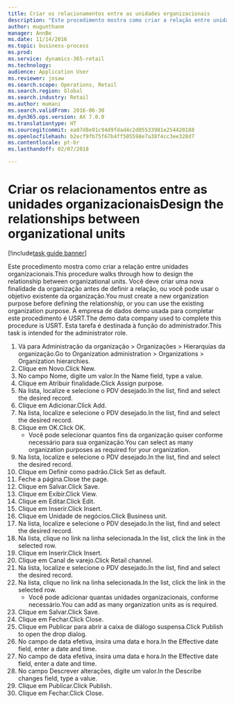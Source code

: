 ```yaml
--- 
title: Criar os relacionamentos entre as unidades organizacionais
description: "Este procedimento mostra como criar a relação entre unidades organizacionais."
author: mugunthanm
manager: AnnBe
ms.date: 11/14/2016
ms.topic: business-process
ms.prod: 
ms.service: dynamics-365-retail
ms.technology: 
audience: Application User
ms.reviewer: josaw
ms.search.scope: Operations, Retail
ms.search.region: Global
ms.search.industry: Retail
ms.author: mumani
ms.search.validFrom: 2016-06-30
ms.dyn365.ops.version: AX 7.0.0
ms.translationtype: HT
ms.sourcegitcommit: ea07d8e91c94d9fdad4c2d05533981e254420188
ms.openlocfilehash: b2ecf9fb75f67b4ff505598e7a38f4cc3ee328d7
ms.contentlocale: pt-br
ms.lasthandoff: 02/07/2018

---
```

# <a name="design-the-relationships-between-organizational-units"></a><span data-ttu-id="3b2d9-103">Criar os relacionamentos entre as unidades organizacionais</span><span class="sxs-lookup"><span data-stu-id="3b2d9-103">Design the relationships between organizational units</span></span>

[!include[task guide banner](../includes/task-guide-banner.md)]

<span data-ttu-id="3b2d9-104">Este procedimento mostra como criar a relação entre unidades organizacionais.</span><span class="sxs-lookup"><span data-stu-id="3b2d9-104">This procedure walks through how to design the relationship between organizational units.</span></span> <span data-ttu-id="3b2d9-105">Você deve criar uma nova finalidade da organização antes de definir a relação, ou você pode usar o objetivo existente da organização.</span><span class="sxs-lookup"><span data-stu-id="3b2d9-105">You must create a new organization purpose before defining the relationship, or you can use the existing organization purpose.</span></span> <span data-ttu-id="3b2d9-106">A empresa de dados demo usada para completar este procedimento é USRT.</span><span class="sxs-lookup"><span data-stu-id="3b2d9-106">The demo data company used to complete this procedure is USRT.</span></span> <span data-ttu-id="3b2d9-107">Esta tarefa é destinada à função do administrador.</span><span class="sxs-lookup"><span data-stu-id="3b2d9-107">This task is intended for the administrator role.</span></span>

1. <span data-ttu-id="3b2d9-108">Vá para Administração da organização > Organizações > Hierarquias da organização.</span><span class="sxs-lookup"><span data-stu-id="3b2d9-108">Go to Organization administration > Organizations > Organization hierarchies.</span></span>
2. <span data-ttu-id="3b2d9-109">Clique em Novo.</span><span class="sxs-lookup"><span data-stu-id="3b2d9-109">Click New.</span></span>
3. <span data-ttu-id="3b2d9-110">No campo Nome, digite um valor.</span><span class="sxs-lookup"><span data-stu-id="3b2d9-110">In the Name field, type a value.</span></span>
4. <span data-ttu-id="3b2d9-111">Clique em Atribuir finalidade.</span><span class="sxs-lookup"><span data-stu-id="3b2d9-111">Click Assign purpose.</span></span>
5. <span data-ttu-id="3b2d9-112">Na lista, localize e selecione o PDV desejado.</span><span class="sxs-lookup"><span data-stu-id="3b2d9-112">In the list, find and select the desired record.</span></span>
6. <span data-ttu-id="3b2d9-113">Clique em Adicionar.</span><span class="sxs-lookup"><span data-stu-id="3b2d9-113">Click Add.</span></span>
7. <span data-ttu-id="3b2d9-114">Na lista, localize e selecione o PDV desejado.</span><span class="sxs-lookup"><span data-stu-id="3b2d9-114">In the list, find and select the desired record.</span></span>
8. <span data-ttu-id="3b2d9-115">Clique em OK.</span><span class="sxs-lookup"><span data-stu-id="3b2d9-115">Click OK.</span></span>
    * <span data-ttu-id="3b2d9-116">Você pode selecionar quantos fins da organização quiser conforme necessário para sua organização.</span><span class="sxs-lookup"><span data-stu-id="3b2d9-116">You can select as many organization purposes as required for your organization.</span></span>  
9. <span data-ttu-id="3b2d9-117">Na lista, localize e selecione o PDV desejado.</span><span class="sxs-lookup"><span data-stu-id="3b2d9-117">In the list, find and select the desired record.</span></span>
10. <span data-ttu-id="3b2d9-118">Clique em Definir como padrão.</span><span class="sxs-lookup"><span data-stu-id="3b2d9-118">Click Set as default.</span></span>
11. <span data-ttu-id="3b2d9-119">Feche a página.</span><span class="sxs-lookup"><span data-stu-id="3b2d9-119">Close the page.</span></span>
12. <span data-ttu-id="3b2d9-120">Clique em Salvar.</span><span class="sxs-lookup"><span data-stu-id="3b2d9-120">Click Save.</span></span>
13. <span data-ttu-id="3b2d9-121">Clique em Exibir.</span><span class="sxs-lookup"><span data-stu-id="3b2d9-121">Click View.</span></span>
14. <span data-ttu-id="3b2d9-122">Clique em Editar.</span><span class="sxs-lookup"><span data-stu-id="3b2d9-122">Click Edit.</span></span>
15. <span data-ttu-id="3b2d9-123">Clique em Inserir.</span><span class="sxs-lookup"><span data-stu-id="3b2d9-123">Click Insert.</span></span>
16. <span data-ttu-id="3b2d9-124">Clique em Unidade de negócios.</span><span class="sxs-lookup"><span data-stu-id="3b2d9-124">Click Business unit.</span></span>
17. <span data-ttu-id="3b2d9-125">Na lista, localize e selecione o PDV desejado.</span><span class="sxs-lookup"><span data-stu-id="3b2d9-125">In the list, find and select the desired record.</span></span>
18. <span data-ttu-id="3b2d9-126">Na lista, clique no link na linha selecionada.</span><span class="sxs-lookup"><span data-stu-id="3b2d9-126">In the list, click the link in the selected row.</span></span>
19. <span data-ttu-id="3b2d9-127">Clique em Inserir.</span><span class="sxs-lookup"><span data-stu-id="3b2d9-127">Click Insert.</span></span>
20. <span data-ttu-id="3b2d9-128">Clique em Canal de varejo.</span><span class="sxs-lookup"><span data-stu-id="3b2d9-128">Click Retail channel.</span></span>
21. <span data-ttu-id="3b2d9-129">Na lista, localize e selecione o PDV desejado.</span><span class="sxs-lookup"><span data-stu-id="3b2d9-129">In the list, find and select the desired record.</span></span>
22. <span data-ttu-id="3b2d9-130">Na lista, clique no link na linha selecionada.</span><span class="sxs-lookup"><span data-stu-id="3b2d9-130">In the list, click the link in the selected row.</span></span>
    * <span data-ttu-id="3b2d9-131">Você pode adicionar quantas unidades organizacionais, conforme necessário.</span><span class="sxs-lookup"><span data-stu-id="3b2d9-131">You can add as many organization units as is required.</span></span>  
23. <span data-ttu-id="3b2d9-132">Clique em Salvar.</span><span class="sxs-lookup"><span data-stu-id="3b2d9-132">Click Save.</span></span>
24. <span data-ttu-id="3b2d9-133">Clique em Fechar.</span><span class="sxs-lookup"><span data-stu-id="3b2d9-133">Click Close.</span></span>
25. <span data-ttu-id="3b2d9-134">Clique em Publicar para abrir a caixa de diálogo suspensa.</span><span class="sxs-lookup"><span data-stu-id="3b2d9-134">Click Publish to open the drop dialog.</span></span>
26. <span data-ttu-id="3b2d9-135">No campo de data efetiva, insira uma data e hora.</span><span class="sxs-lookup"><span data-stu-id="3b2d9-135">In the Effective date field, enter a date and time.</span></span>
27. <span data-ttu-id="3b2d9-136">No campo de data efetiva, insira uma data e hora.</span><span class="sxs-lookup"><span data-stu-id="3b2d9-136">In the Effective date field, enter a date and time.</span></span>
28. <span data-ttu-id="3b2d9-137">No campo Descrever alterações, digite um valor.</span><span class="sxs-lookup"><span data-stu-id="3b2d9-137">In the Describe changes field, type a value.</span></span>
29. <span data-ttu-id="3b2d9-138">Clique em Publicar.</span><span class="sxs-lookup"><span data-stu-id="3b2d9-138">Click Publish.</span></span>
30. <span data-ttu-id="3b2d9-139">Clique em Fechar.</span><span class="sxs-lookup"><span data-stu-id="3b2d9-139">Click Close.</span></span>


